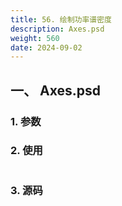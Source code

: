 ```yaml
---
title: 56. 绘制功率谱密度
description: Axes.psd
weight: 560
date: 2024-09-02
---
```

<style>
th, td {
  border: 1px solid rgb(190, 190, 190);
}
</style>


## 一、 Axes.psd


### 1. 参数




### 2. 使用



```python


```


### 3. 源码
```python

```





